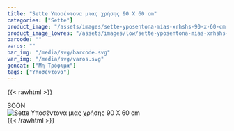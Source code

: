 ```yaml
---
title: "Sette Υποσέντονα μιας χρήσης 90 Χ 60 cm"
categories: ["Sette"]
product_image: "/assets/images/sette-yposentona-mias-xrhshs-90-x-60-cm.jpg"
product_image_lowres: "/assets/images/low/sette-yposentona-mias-xrhshs-90-x-60-cm.jpg"
barcode: ""
varos: ""
bar_img: "/media/svg/barcode.svg"
var_img: "/media/svg/varos.svg"
gencat: ["Μη Τρόφιμα"]
tags: ["Υποσέντονα"]
---
```

{{< rawhtml >}}

<div class="sload443"><div class="product">SOON<br><div class="pimg"><img alt="Sette Υποσέντονα μιας χρήσης 90 Χ 60 cm" title="Sette Υποσέντονα μιας χρήσης 90 Χ 60 cm" src="/assets/images/sette-yposentona-mias-xrhshs-90-x-60-cm.jpg"></div></div></div>
{{< /rawhtml >}}


